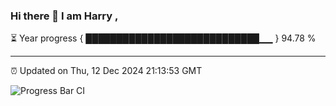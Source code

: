 ### Hi there 👋 I am Harry , 

⏳ Year progress { ████████████████████████████▁▁ } 94.78 %

---

⏰ Updated on Thu, 12 Dec 2024 21:13:53 GMT

![Progress Bar CI](https://github.com/duykhang68/duykhang68/workflows/Progress%20Bar%20CI/badge.svg)
